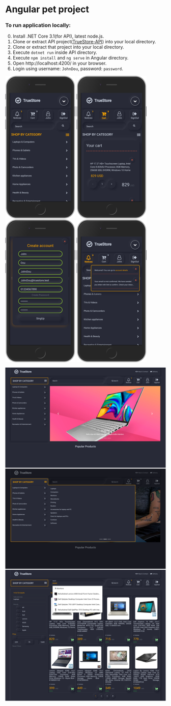 # Angular pet project
### To run application locally: 

0. Install .NET Core 3.1(for API), latest node.js.
1. Clone or extract API project([TrueStore-API](https://github.com/WestSmit/TrueStore-API)) into your local directory.
2. Clone or extract that project into your local directory.
3. Execute `dotnet run` inside API directory.
4. Execute `npm install` and `ng serve` in Angular directory.
5. Open http://localhost:4200/ in your browser.
6. Login using username: `JohnDou`, password: `password`.

<img width=220px src=https://github.com/WestSmit/TrueStore-Angular/blob/master/src/assets/screenshot_phone_1.png> <img width=220px src=https://github.com/WestSmit/TrueStore-Angular/blob/master/src/assets/screenshot_phone_2.png> <img width=220px src=https://github.com/WestSmit/TrueStore-Angular/blob/master/src/assets/screenshot_phone_3.png> <img width=220px src=https://github.com/WestSmit/TrueStore-Angular/blob/master/src/assets/screenshot_phone_4.png>

<img src=https://github.com/WestSmit/TrueStore-Angular/blob/master/src/assets/screenshot_1.png>
<img src=https://github.com/WestSmit/TrueStore-Angular/blob/master/src/assets/screenshot_2.png>
<img src=https://github.com/WestSmit/TrueStore-Angular/blob/master/src/assets/screenshot_3.png>
